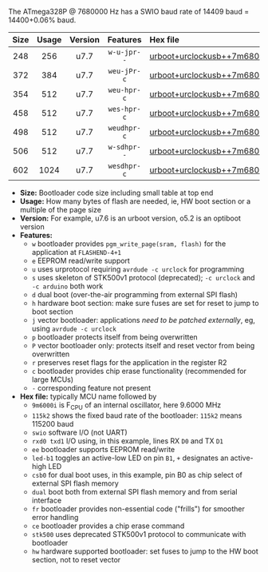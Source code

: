 The ATmega328P @ 7680000 Hz has a SWIO baud rate of 14409 baud = 14400+0.06% baud.

|Size|Usage|Version|Features|Hex file|
|:-:|:-:|:-:|:-:|:--|
|248|256|u7.7|`w-u-jpr--`|[urboot+urclockusb++7m6800i+++14k4_swio_rxd0_txd1_led+d5.hex](https://raw.githubusercontent.com/stefanrueger/urboot.hex/main/boards/urclockusb/internal_oscillator/fint++7m6800_Hz/br+++14k4_bps/urboot+urclockusb++7m6800i+++14k4_swio_rxd0_txd1_led+d5.hex)|
|372|384|u7.7|`weu-jPr-c`|[urboot+urclockusb++7m6800i+++14k4_swio_rxd0_txd1_ee_led+d5_fr_ce.hex](https://raw.githubusercontent.com/stefanrueger/urboot.hex/main/boards/urclockusb/internal_oscillator/fint++7m6800_Hz/br+++14k4_bps/urboot+urclockusb++7m6800i+++14k4_swio_rxd0_txd1_ee_led+d5_fr_ce.hex)|
|354|512|u7.7|`weu-hpr-c`|[urboot+urclockusb++7m6800i+++14k4_swio_rxd0_txd1_ee_led+d5_fr_ce_hw.hex](https://raw.githubusercontent.com/stefanrueger/urboot.hex/main/boards/urclockusb/internal_oscillator/fint++7m6800_Hz/br+++14k4_bps/urboot+urclockusb++7m6800i+++14k4_swio_rxd0_txd1_ee_led+d5_fr_ce_hw.hex)|
|458|512|u7.7|`wes-hpr-c`|[urboot+urclockusb++7m6800i+++14k4_swio_rxd0_txd1_ee_led+d5_fr_ce_stk500_hw.hex](https://raw.githubusercontent.com/stefanrueger/urboot.hex/main/boards/urclockusb/internal_oscillator/fint++7m6800_Hz/br+++14k4_bps/urboot+urclockusb++7m6800i+++14k4_swio_rxd0_txd1_ee_led+d5_fr_ce_stk500_hw.hex)|
|498|512|u7.7|`weudhpr-c`|[urboot+urclockusb++7m6800i+++14k4_swio_rxd0_txd1_ee_led+d5_csb0_dual_fr_ce_hw.hex](https://raw.githubusercontent.com/stefanrueger/urboot.hex/main/boards/urclockusb/internal_oscillator/fint++7m6800_Hz/br+++14k4_bps/urboot+urclockusb++7m6800i+++14k4_swio_rxd0_txd1_ee_led+d5_csb0_dual_fr_ce_hw.hex)|
|506|512|u7.7|`w-sdhpr--`|[urboot+urclockusb++7m6800i+++14k4_swio_rxd0_txd1_led+d5_csb0_dual_fr_stk500_hw.hex](https://raw.githubusercontent.com/stefanrueger/urboot.hex/main/boards/urclockusb/internal_oscillator/fint++7m6800_Hz/br+++14k4_bps/urboot+urclockusb++7m6800i+++14k4_swio_rxd0_txd1_led+d5_csb0_dual_fr_stk500_hw.hex)|
|602|1024|u7.7|`wesdhpr-c`|[urboot+urclockusb++7m6800i+++14k4_swio_rxd0_txd1_ee_led+d5_csb0_dual_fr_ce_stk500_hw.hex](https://raw.githubusercontent.com/stefanrueger/urboot.hex/main/boards/urclockusb/internal_oscillator/fint++7m6800_Hz/br+++14k4_bps/urboot+urclockusb++7m6800i+++14k4_swio_rxd0_txd1_ee_led+d5_csb0_dual_fr_ce_stk500_hw.hex)|

- **Size:** Bootloader code size including small table at top end
- **Usage:** How many bytes of flash are needed, ie, HW boot section or a multiple of the page size
- **Version:** For example, u7.6 is an urboot version, o5.2 is an optiboot version
- **Features:**
  + `w` bootloader provides `pgm_write_page(sram, flash)` for the application at `FLASHEND-4+1`
  + `e` EEPROM read/write support
  + `u` uses urprotocol requiring `avrdude -c urclock` for programming
  + `s` uses skeleton of STK500v1 protocol (deprecated); `-c urclock` and `-c arduino` both work
  + `d` dual boot (over-the-air programming from external SPI flash)
  + `h` hardware boot section: make sure fuses are set for reset to jump to boot section
  + `j` vector bootloader: applications *need to be patched externally*, eg, using `avrdude -c urclock`
  + `p` bootloader protects itself from being overwritten
  + `P` vector bootloader only: protects itself and reset vector from being overwritten
  + `r` preserves reset flags for the application in the register R2
  + `c` bootloader provides chip erase functionality (recommended for large MCUs)
  + `-` corresponding feature not present
- **Hex file:** typically MCU name followed by
  + `9m6000i` is F<sub>CPU</sub> of an internal oscillator, here 9.6000 MHz
  + `115k2` shows the fixed baud rate of the bootloader: `115k2` means 115200 baud
  + `swio` software I/O (not UART)
  + `rxd0 txd1` I/O using, in this example, lines RX `D0` and TX `D1`
  + `ee` bootloader supports EEPROM read/write
  + `led-b1` toggles an active-low LED on pin `B1`, `+` designates an active-high LED
  + `csb0` for dual boot uses, in this example, pin B0 as chip select of external SPI flash memory
  + `dual` boot both from external SPI flash memory and from serial interface
  + `fr` bootloader provides non-essential code ("frills") for smoother error handling
  + `ce` bootloader provides a chip erase command
  + `stk500` uses deprecated STK500v1 protocol to communicate with bootloader
  + `hw` hardware supported bootloader: set fuses to jump to the HW boot section, not to reset vector
